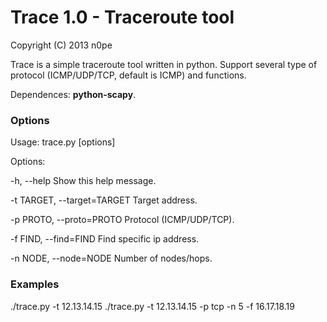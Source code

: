 # Trace 1.0 - Traceroute tool
Copyright (C) 2013  n0pe

Trace is a simple traceroute tool written in python.
Support several type of protocol (ICMP/UDP/TCP, default is ICMP) and functions.

Dependences: <strong>python-scapy</strong>.


### Options ###

Usage: trace.py [options]

Options:

  -h, --help            Show this help message.
  
  -t TARGET, --target=TARGET
                        Target address.
                        
  -p PROTO, --proto=PROTO
                        Protocol (ICMP/UDP/TCP).
                        
  -f FIND, --find=FIND  Find specific ip address.
  
  -n NODE, --node=NODE  Number of nodes/hops.


### Examples ###

./trace.py -t 12.13.14.15
./trace.py -t 12.13.14.15 -p tcp -n 5 -f 16.17.18.19
